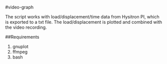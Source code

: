 #video-graph

The script works with load/displacement/time data from Hysitron PI, which is exported to a txt file. The load/displacement is plotted and combined with the video recording.

##Requirements

1. gnuplot
2. ffmpeg
3. bash
